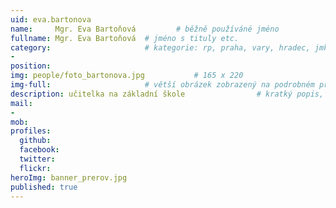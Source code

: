 ```yaml
---
uid: eva.bartonova
name:     Mgr. Eva Bartoňová         # běžně používáné jméno
fullname: Mgr. Eva Bartoňová  # jméno s tituly etc.
category:                     # kategorie: rp, praha, vary, hradec, jmk, senat
- 
position:
img: people/foto_bartonova.jpg           # 165 x 220
img-full:                     # větší obrázek zobrazený na podrobném profilu
description: učitelka na základní škole                # kratký popis, max 160 znaků
mail:
- 
mob:         
profiles:
  github:
  facebook:       
  twitter:        
  flickr:       
heroImg: banner_prerov.jpg
published: true
---
```


